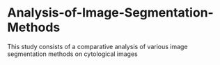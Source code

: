# Analysis-of-Image-Segmentation-Methods
This study consists of a comparative analysis of various image segmentation methods on cytological images
